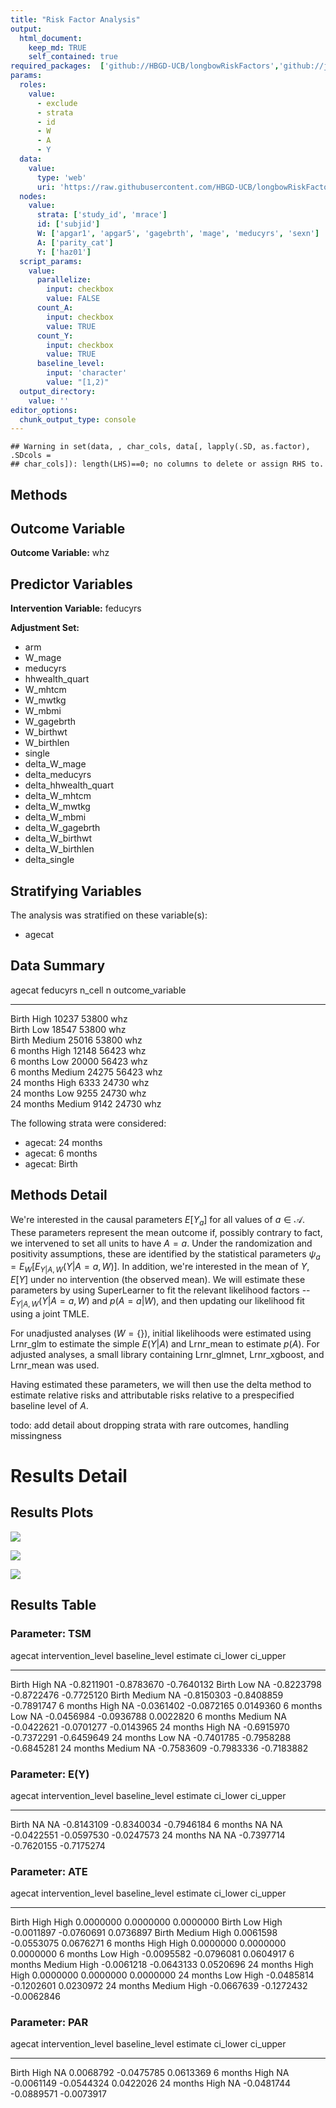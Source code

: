 ```yaml
---
title: "Risk Factor Analysis"
output: 
  html_document:
    keep_md: TRUE
    self_contained: true
required_packages:  ['github://HBGD-UCB/longbowRiskFactors','github://jeremyrcoyle/skimr@vector_types', 'github://tlverse/delayed']
params:
  roles:
    value:
      - exclude
      - strata
      - id
      - W
      - A
      - Y
  data: 
    value: 
      type: 'web'
      uri: 'https://raw.githubusercontent.com/HBGD-UCB/longbowRiskFactors/master/inst/sample_data/birthwt_data.rdata'
  nodes:
    value:
      strata: ['study_id', 'mrace']
      id: ['subjid']
      W: ['apgar1', 'apgar5', 'gagebrth', 'mage', 'meducyrs', 'sexn']
      A: ['parity_cat']
      Y: ['haz01']
  script_params:
    value:
      parallelize:
        input: checkbox
        value: FALSE
      count_A:
        input: checkbox
        value: TRUE
      count_Y:
        input: checkbox
        value: TRUE        
      baseline_level:
        input: 'character'
        value: "[1,2)"
  output_directory:
    value: ''
editor_options: 
  chunk_output_type: console
---
```







```
## Warning in set(data, , char_cols, data[, lapply(.SD, as.factor), .SDcols =
## char_cols]): length(LHS)==0; no columns to delete or assign RHS to.
```

## Methods
## Outcome Variable

**Outcome Variable:** whz

## Predictor Variables

**Intervention Variable:** feducyrs

**Adjustment Set:**

* arm
* W_mage
* meducyrs
* hhwealth_quart
* W_mhtcm
* W_mwtkg
* W_mbmi
* W_gagebrth
* W_birthwt
* W_birthlen
* single
* delta_W_mage
* delta_meducyrs
* delta_hhwealth_quart
* delta_W_mhtcm
* delta_W_mwtkg
* delta_W_mbmi
* delta_W_gagebrth
* delta_W_birthwt
* delta_W_birthlen
* delta_single

## Stratifying Variables

The analysis was stratified on these variable(s):

* agecat

## Data Summary

agecat      feducyrs    n_cell       n  outcome_variable 
----------  ---------  -------  ------  -----------------
Birth       High         10237   53800  whz              
Birth       Low          18547   53800  whz              
Birth       Medium       25016   53800  whz              
6 months    High         12148   56423  whz              
6 months    Low          20000   56423  whz              
6 months    Medium       24275   56423  whz              
24 months   High          6333   24730  whz              
24 months   Low           9255   24730  whz              
24 months   Medium        9142   24730  whz              


The following strata were considered:

* agecat: 24 months
* agecat: 6 months
* agecat: Birth



## Methods Detail

We're interested in the causal parameters $E[Y_a]$ for all values of $a \in \mathcal{A}$. These parameters represent the mean outcome if, possibly contrary to fact, we intervened to set all units to have $A=a$. Under the randomization and positivity assumptions, these are identified by the statistical parameters $\psi_a=E_W[E_{Y|A,W}(Y|A=a,W)]$.  In addition, we're interested in the mean of $Y$, $E[Y]$ under no intervention (the observed mean). We will estimate these parameters by using SuperLearner to fit the relevant likelihood factors -- $E_{Y|A,W}(Y|A=a,W)$ and $p(A=a|W)$, and then updating our likelihood fit using a joint TMLE.

For unadjusted analyses ($W=\{\}$), initial likelihoods were estimated using Lrnr_glm to estimate the simple $E(Y|A)$ and Lrnr_mean to estimate $p(A)$. For adjusted analyses, a small library containing Lrnr_glmnet, Lrnr_xgboost, and Lrnr_mean was used.

Having estimated these parameters, we will then use the delta method to estimate relative risks and attributable risks relative to a prespecified baseline level of $A$.

todo: add detail about dropping strata with rare outcomes, handling missingness







# Results Detail

## Results Plots
![](/tmp/51107483-44ef-4655-bd2f-1a8e2e35f201/5af68274-2bc3-4367-aae1-188e323bbb94/REPORT_files/figure-html/plot_tsm-1.png)<!-- -->



![](/tmp/51107483-44ef-4655-bd2f-1a8e2e35f201/5af68274-2bc3-4367-aae1-188e323bbb94/REPORT_files/figure-html/plot_ate-1.png)<!-- -->



![](/tmp/51107483-44ef-4655-bd2f-1a8e2e35f201/5af68274-2bc3-4367-aae1-188e323bbb94/REPORT_files/figure-html/plot_par-1.png)<!-- -->

## Results Table

### Parameter: TSM


agecat      intervention_level   baseline_level      estimate     ci_lower     ci_upper
----------  -------------------  ---------------  -----------  -----------  -----------
Birth       High                 NA                -0.8211901   -0.8783670   -0.7640132
Birth       Low                  NA                -0.8223798   -0.8722476   -0.7725120
Birth       Medium               NA                -0.8150303   -0.8408859   -0.7891747
6 months    High                 NA                -0.0361402   -0.0872165    0.0149360
6 months    Low                  NA                -0.0456984   -0.0936788    0.0022820
6 months    Medium               NA                -0.0422621   -0.0701277   -0.0143965
24 months   High                 NA                -0.6915970   -0.7372291   -0.6459649
24 months   Low                  NA                -0.7401785   -0.7958288   -0.6845281
24 months   Medium               NA                -0.7583609   -0.7983336   -0.7183882


### Parameter: E(Y)


agecat      intervention_level   baseline_level      estimate     ci_lower     ci_upper
----------  -------------------  ---------------  -----------  -----------  -----------
Birth       NA                   NA                -0.8143109   -0.8340034   -0.7946184
6 months    NA                   NA                -0.0422551   -0.0597530   -0.0247573
24 months   NA                   NA                -0.7397714   -0.7620155   -0.7175274


### Parameter: ATE


agecat      intervention_level   baseline_level      estimate     ci_lower     ci_upper
----------  -------------------  ---------------  -----------  -----------  -----------
Birth       High                 High               0.0000000    0.0000000    0.0000000
Birth       Low                  High              -0.0011897   -0.0760691    0.0736897
Birth       Medium               High               0.0061598   -0.0553075    0.0676271
6 months    High                 High               0.0000000    0.0000000    0.0000000
6 months    Low                  High              -0.0095582   -0.0796081    0.0604917
6 months    Medium               High              -0.0061218   -0.0643133    0.0520696
24 months   High                 High               0.0000000    0.0000000    0.0000000
24 months   Low                  High              -0.0485814   -0.1202601    0.0230972
24 months   Medium               High              -0.0667639   -0.1272432   -0.0062846


### Parameter: PAR


agecat      intervention_level   baseline_level      estimate     ci_lower     ci_upper
----------  -------------------  ---------------  -----------  -----------  -----------
Birth       High                 NA                 0.0068792   -0.0475785    0.0613369
6 months    High                 NA                -0.0061149   -0.0544324    0.0422026
24 months   High                 NA                -0.0481744   -0.0889571   -0.0073917
